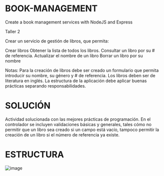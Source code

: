 # BOOK-MANAGEMENT
Create a book management services with NodeJS and Express

Taller 2

Crear un servicio de gestión de libros, que permita:

Crear libros 
Obtener la lista de todos los libros.
Consultar un libro por su # de referencia.
Actualizar el nombre de un libro
Borrar un libro por su nombre

Notas:
Para la creación de libros debe ser creado un formulario que permita introducir su nombre, su género y # de referencia.
Los libros deben ser de literatura en inglés.
La estructura de la aplicación debe aplicar buenas prácticas separando responsabilidades.

# SOLUCIÓN
Actividad solucionada con las mejores prácticas de programación. En el controlador se incluyen validaciones básicas y generales, 
tales cómo no permitir que un libro sea creado si un campo está vacío, tampoco permitir la creación de un libro si el número de 
referencia ya existe.

#  ESTRUCTURA
![image](https://github.com/SamuelSml8/BOOK-MANAGEMENT/assets/127326262/e0b3384e-bc27-47a8-9579-ea7322d8497e)
